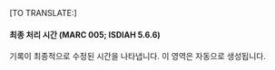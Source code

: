 [TO TRANSLATE:]

#### **최종 처리 시간 (MARC 005; ISDIAH 5.6.6)**

기록이 최종적으로 수정된 시간을 나타냅니다. 이 영역은 자동으로 생성됩니다.